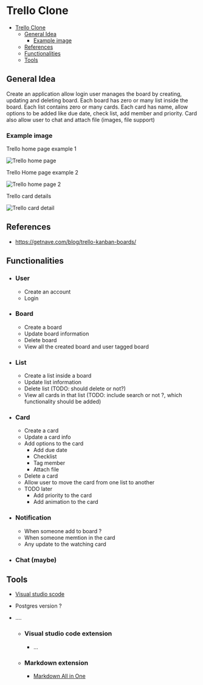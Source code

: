 # Trello Clone

- [Trello Clone](#trello-clone)
  - [General Idea](#general-idea)
    - [Example image](#example-image)
  - [References](#references)
  - [Functionalities](#functionalities)
  - [Tools](#tools)

## General Idea

Create an application allow login user manages the board by creating, updating and deleting board. Each board has zero or many list inside the board. Each list contains zero or many cards. Each card has name, allow options to be added like due date, check list, add member and priority. Card also allow user to chat and attach file (images, file support)

### Example image

Trello home page example 1

![](https://getnave.com/blog/wp-content/uploads/2018/03/how-trello-and-kanban-work-together.png "Trello home page")

Trello Home page example 2

![](https://embedwistia-a.akamaihd.net/deliveries/adfdcfdf4892a13efabb20056dddbed1.webp?image_crop_resized=1280x720 "Trello home page 2")


Trello card details

![](https://blog-cdn.everhour.com/blog/wp-content/uploads/2019/11/This_is_a_card__Drag_it_to_the__Tried_It__List_to_show_it_s_done__%E2%86%92_on__Tutorial_Board___Trello.png "Trello card detail")

## References

- https://getnave.com/blog/trello-kanban-boards/ 

## Functionalities
- ### User
  - Create an account
  - Login
- ### Board
  -  Create a board
  -  Update board information
  -  Delete board
  -  View all the created board and user tagged board
- ### List
  - Create a list inside a board
  - Update list information
  - Delete list (TODO: should delete or not?)
  - View all cards in that list (TODO: include search or not ?, which functionality should be added)
- ### Card
  - Create a card
  - Update a card info
  - Add options to the card
    - Add due date
    - Checklist 
    - Tag member
    - Attach file
  - Delete a card
  - Allow user to move the card from one list to another
  - TODO later
    - Add priority to the card
    - Add animation to the card
- ### Notification
  - When someone add to board ?
  - When someone memtion in the card
  - Any update to the watching card
- ### Chat (maybe)


## Tools
- [Visual studio scode](https://code.visualstudio.com/)
- Postgres version ?
- ....
  
  - ### Visual studio code extension
    - ...
  - ### Markdown extension
    - [Markdown All in One](https://marketplace.visualstudio.com/items?itemName=yzhang.markdown-all-in-one)
